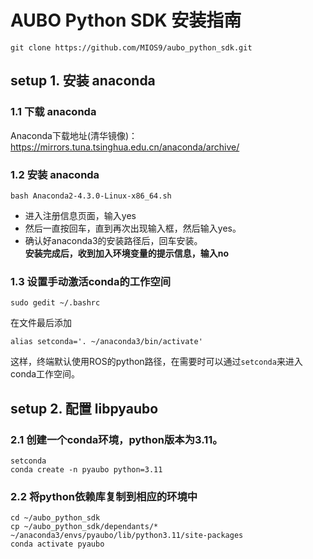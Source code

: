 # AUBO Python SDK 安装指南 
```
git clone https://github.com/MIOS9/aubo_python_sdk.git
```

## setup 1. 安装 anaconda
### 1.1 下载 anaconda  
Anaconda下载地址(清华镜像)：<https://mirrors.tuna.tsinghua.edu.cn/anaconda/archive/> 
### 1.2 安装 anaconda  
```
bash Anaconda2-4.3.0-Linux-x86_64.sh
```
* 进入注册信息页面，输入yes   
* 然后一直按回车，直到再次出现输入框，然后输入yes。  
* 确认好anaconda3的安装路径后，回车安装。  
**安装完成后，收到加入环境变量的提示信息，输入no**  
### 1.3 设置手动激活conda的工作空间  
```
sudo gedit ~/.bashrc
```  
在文件最后添加  
```
alias setconda='. ~/anaconda3/bin/activate'
```
这样，终端默认使用ROS的python路径，在需要时可以通过`setconda`来进入conda工作空间。

## setup 2. 配置 libpyaubo
### 2.1 创建一个conda环境，python版本为3.11。
```
setconda
conda create -n pyaubo python=3.11
```
### 2.2 将python依赖库复制到相应的环境中
```
cd ~/aubo_python_sdk
cp ~/aubo_python_sdk/dependants/* ~/anaconda3/envs/pyaubo/lib/python3.11/site-packages
conda activate pyaubo
```

